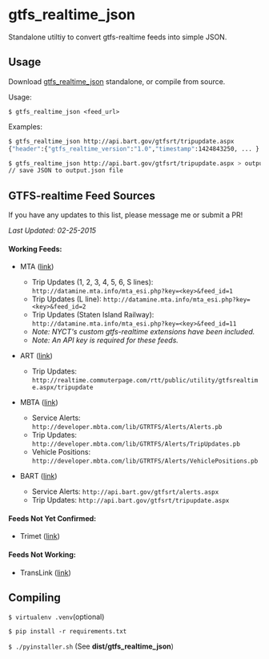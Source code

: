 # gtfs_realtime_json
Standalone utiltiy to convert gtfs-realtime feeds into simple JSON.

## Usage

Download [gtfs_realtime_json](https://github.com/harrytruong/gtfs_realtime_json/blob/master/dist/gtfs_realtime_json?raw=true) standalone, or compile from source.

Usage: 
```
$ gtfs_realtime_json <feed_url>
```

Examples:
```bash
$ gtfs_realtime_json http://api.bart.gov/gtfsrt/tripupdate.aspx
{"header":{"gtfs_realtime_version":"1.0","timestamp":1424843250, ... }

$ gtfs_realtime_json http://api.bart.gov/gtfsrt/tripupdate.aspx > output.json
// save JSON to output.json file
```

## GTFS-realtime Feed Sources

If you have any updates to this list, please message me or submit a PR!

*Last Updated: 02-25-2015*

#### Working Feeds:
  - MTA ([link](http://datamine.mta.info/))
     - Trip Updates (1, 2, 3, 4, 5, 6, S lines): `http://datamine.mta.info/mta_esi.php?key=<key>&feed_id=1`
     - Trip Updates (L line): `http://datamine.mta.info/mta_esi.php?key=<key>&feed_id=2`
     - Trip Updates (Staten Island Railway): `http://datamine.mta.info/mta_esi.php?key=<key>&feed_id=11`
     - *Note: NYCT's custom gtfs-realtime extensions have been included.*
     - *Note: An API key is required for these feeds.*
  
  - ART ([link](http://www.arlingtontransit.com/pages/rider-tools/tools-for-developers/))
     - Trip Updates: `http://realtime.commuterpage.com/rtt/public/utility/gtfsrealtime.aspx/tripupdate`
  
  - MBTA ([link](http://realtime.mbta.com/Portal/))
     - Service Alerts: `http://developer.mbta.com/lib/GTRTFS/Alerts/Alerts.pb`
     - Trip Updates: `http://developer.mbta.com/lib/GTRTFS/Alerts/TripUpdates.pb`
     - Vehicle Positions: `http://developer.mbta.com/lib/GTRTFS/Alerts/VehiclePositions.pb`
  
  - BART ([link](http://www.bart.gov/schedules/developers/gtfs-realtime))
     - Service Alerts: `http://api.bart.gov/gtfsrt/alerts.aspx`
     - Trip Updates: `http://api.bart.gov/gtfsrt/tripupdate.aspx`


#### Feeds Not Yet Confirmed:
  - Trimet ([link](http://developer.trimet.org/GTFS.shtml))

#### Feeds Not Working:
  - TransLink ([link](https://gtfsrt.api.translink.com.au/))

## Compiling

`$ virtualenv .venv`(optional)

`$ pip install -r requirements.txt`

`$ ./pyinstaller.sh` (See **dist/gtfs_realtime_json**)

